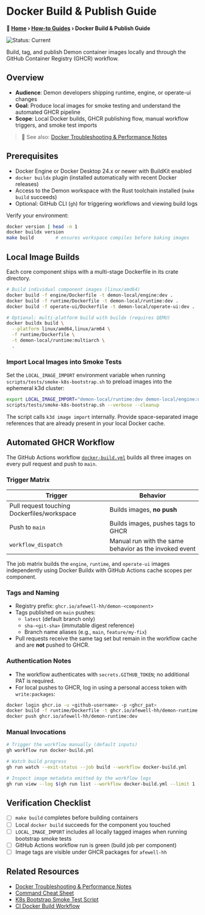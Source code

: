 # Docker Build & Publish Guide

**📍 [Home](../README.md) › [How-to Guides](README.md) › Docker Build & Publish Guide**

![Status: Current](https://img.shields.io/badge/Status-Current-green)

Build, tag, and publish Demon container images locally and through the GitHub Container Registry (GHCR) workflow.

## Overview

- **Audience**: Demon developers shipping runtime, engine, or operate-ui changes
- **Goal**: Produce local images for smoke testing and understand the automated GHCR pipeline
- **Scope**: Local Docker builds, GHCR publishing flow, manual workflow triggers, and smoke test imports

> 🔗 See also: [Docker Troubleshooting & Performance Notes](../ops/docker-troubleshooting.md)

## Prerequisites
- Docker Engine or Docker Desktop 24.x or newer with BuildKit enabled
- `docker buildx` plugin (installed automatically with recent Docker releases)
- Access to the Demon workspace with the Rust toolchain installed (`make build` succeeds)
- Optional: GitHub CLI (`gh`) for triggering workflows and viewing build logs

Verify your environment:

```bash
docker version | head -n 1
docker buildx version
make build        # ensures workspace compiles before baking images
```

## Local Image Builds

Each core component ships with a multi-stage Dockerfile in its crate directory.

```bash
# Build individual component images (linux/amd64)
docker build -f engine/Dockerfile -t demon-local/engine:dev .
docker build -f runtime/Dockerfile -t demon-local/runtime:dev .
docker build -f operate-ui/Dockerfile -t demon-local/operate-ui:dev .

# Optional: multi-platform build with buildx (requires QEMU)
docker buildx build \
  --platform linux/amd64,linux/arm64 \
  -f runtime/Dockerfile \
  -t demon-local/runtime:multiarch \
  .
```

### Import Local Images into Smoke Tests

Set the `LOCAL_IMAGE_IMPORT` environment variable when running `scripts/tests/smoke-k8s-bootstrap.sh` to preload images into the ephemeral k3d cluster:

```bash
export LOCAL_IMAGE_IMPORT="demon-local/runtime:dev demon-local/engine:dev demon-local/operate-ui:dev"
scripts/tests/smoke-k8s-bootstrap.sh --verbose --cleanup
```

The script calls `k3d image import` internally. Provide space-separated image references that are already present in your local Docker cache.

## Automated GHCR Workflow

The GitHub Actions workflow [`docker-build.yml`](../../.github/workflows/docker-build.yml) builds all three images on every pull request and push to `main`.

### Trigger Matrix

| Trigger | Behavior |
|---------|----------|
| Pull request touching Dockerfiles/workspace | Builds images, **no push** |
| Push to `main` | Builds images, pushes tags to GHCR |
| `workflow_dispatch` | Manual run with the same behavior as the invoked event |

The job matrix builds the `engine`, `runtime`, and `operate-ui` images independently using Docker Buildx with GitHub Actions cache scopes per component.

### Tags and Naming

- Registry prefix: `ghcr.io/afewell-hh/demon-<component>`
- Tags published on `main` pushes:
  - `latest` (default branch only)
  - `sha-<git-sha>` (immutable digest reference)
  - Branch name aliases (e.g., `main`, `feature/my-fix`)
- Pull requests receive the same tag set but remain in the workflow cache and are **not** pushed to GHCR.

### Authentication Notes

- The workflow authenticates with `secrets.GITHUB_TOKEN`; no additional PAT is required.
- For local pushes to GHCR, log in using a personal access token with `write:packages`:

```bash
docker login ghcr.io -u <github-username> -p <ghcr_pat>
docker build -f runtime/Dockerfile -t ghcr.io/afewell-hh/demon-runtime:dev .
docker push ghcr.io/afewell-hh/demon-runtime:dev
```

### Manual Invocations

```bash
# Trigger the workflow manually (default inputs)
gh workflow run docker-build.yml

# Watch build progress
gh run watch --exit-status --job build --workflow docker-build.yml

# Inspect image metadata emitted by the workflow logs
gh run view --log $(gh run list --workflow docker-build.yml --limit 1 --json databaseId -q '.[0].databaseId')
```

## Verification Checklist

- [ ] `make build` completes before building containers
- [ ] Local `docker build` succeeds for the component you touched
- [ ] `LOCAL_IMAGE_IMPORT` includes all locally tagged images when running bootstrap smoke tests
- [ ] GitHub Actions workflow run is green (build job per component)
- [ ] Image tags are visible under GHCR packages for `afewell-hh`

## Related Resources

- [Docker Troubleshooting & Performance Notes](../ops/docker-troubleshooting.md)
- [Command Cheat Sheet](../quick-reference/command-cheat-sheet.md)
- [K8s Bootstrap Smoke Test Script](../../scripts/tests/smoke-k8s-bootstrap.sh)
- [CI Docker Build Workflow](../../.github/workflows/docker-build.yml)
